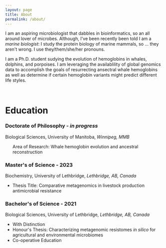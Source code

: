 ```yaml
---
layout: page
title: About
permalink: /about/
---
```


I am an aspiring microbiologist that dabbles in bioinformatics, so an all around lover of microbes. Although, I've been recently been told I am a <i>marine biologist</i>: I study the protein biology of marine mammals, so ... they aren't wrong. I use they/them/she/her pronouns.

I am a Ph.D. student sudying the evolution of hemoglobins in whales, dolphins, and porpoises. I am leveraging the availablility of global genomics data to accomplish the goals of resurrecting ansectral whale hemoglobins as well as determine if certain hemoglobin variants might predict different life styles.

<br>

# Education

### Doctorate of Philosophy - <i>in progress</i>

Biological Sciences, University of Manitoba, <i>Winnipeg, MMB</i>
<ul>
    Area of Research: Whale hemoglobin evolution and ancestral reconstruction
</ul>

### Master's of Science - 2023

Biochemistry, University of Lethbridge, <i>Lethbridge, AB, Canada</i>
<ul>
  <li>Thesis Title:  Comparative metagenomics in livestock production antimicrobial resistance</li>
</ul>

### Bachelor's of Science - 2021

Biological Sciences, University of Lethbridge, <i>Lethbridge, AB, Canada</i>

<ul>
  <li>With Distinction</li>
  <li>Honour's Thesis: Characterizing metagenomic resistomes <i>in silico</i> for agricultural and environmental microbiomes</li>
  <li>Co-operative Education</li>
</ul>
